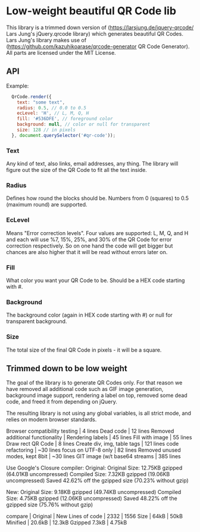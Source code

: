 # Low-weight beautiful QR Code lib
This library is a trimmed down version of (https://larsjung.de/jquery-qrcode/ Lars Jung's jQuery.qrcode library) which generates beautiful QR Codes. Lars Jung's library makes use of (https://github.com/kazuhikoarase/qrcode-generator QR Code Generator). All parts are licensed under the MIT License.

## API
Example:
```javascript
  QrCode.render({
    text: "some text",
    radius: 0.5, // 0.0 to 0.5
    ecLevel: 'H', // L, M, Q, H
    fill: '#536DFE', // foreground color
    background: null, // color or null for transparent
    size: 128 // in pixels
  }, document.querySelector('#qr-code'));
```

### Text
Any kind of text, also links, email addresses, any thing. The library will figure out the size of the QR Code to fit all the text inside.

### Radius
Defines how round the blocks should be. Numbers from 0 (squares) to 0.5 (maximum round) are supported.

### EcLevel
Means "Error correction levels". Four values are supported: L, M, Q, and H  and each will use %7, 15%, 25%, and 30% of the QR Code for error correction respectively. So on one hand the code will get bigger but chances are also higher that it will be read without errors later on.

### Fill
What color you want your QR Code to be. Should be a HEX code starting with #.

### Background
The background color (again in HEX code starting with #) or null for transparent background.

### Size
The total size of the final QR Code in pixels - it will be a square.

## Trimmed down to be low weight
The goal of the library is to generate QR Codes only. For that reason we have removed all additional code such as GIF image generation, background image support, rendering a label on top, removed some dead code, and freed it from depending on jQuery.

The resulting library is not using any global variables, is all strict mode, and relies on modern browser standards.

Browser compatibility testing | 4 lines
Dead code | 12 lines
Removed additional functionality |
Rendering labels | 45 lines
Fill with image | 55 lines
Draw rect QR Code | 8 lines
Create div, img, table tags | 121 lines
code refactoring | ~30 lines
focus on UTF-8 only | 82 lines
Removed unused modes, kept 8bit | ~30 lines
GIT image (w/t base64 streams | 385 lines

Use Google's Closure compiler:
Original:
Original Size: 12.75KB gzipped (64.01KB uncompressed)
Compiled Size: 7.32KB   gzipped (19.06KB uncompressed)
Saved 42.62% off the gzipped size (70.23% without gzip)

New:
Original Size: 9.18KB gzipped (49.74KB uncompressed)
Compiled Size: 4.75KB gzipped (12.06KB uncompressed)
Saved 48.22% off the gzipped size (75.76% without gzip)

compare | Original | New
Lines of code | 2332 | 1556
Size | 64kB | 50kB
Minified | 20.6kB | 12.3kB
Gzipped 7.3kB | 4.75kB
